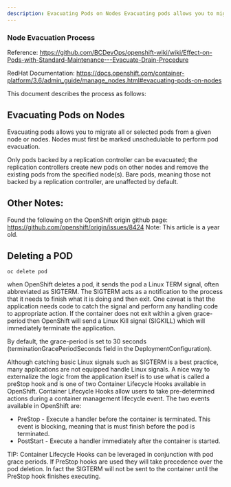 ```yaml
---
description: Evacuating Pods on Nodes Evacuating pods allows you to migrate all or selected pods from a given node or nodes.
---
```

### Node Evacuation Process

Reference:
https://github.com/BCDevOps/openshift-wiki/wiki/Effect-on-Pods-with-Standard-Maintenance---Evacuate-Drain-Procedure

RedHat Documentation:
https://docs.openshift.com/container-platform/3.6/admin_guide/manage_nodes.html#evacuating-pods-on-nodes

This document describes the process as follows:

## Evacuating Pods on Nodes
Evacuating pods allows you to migrate all or selected pods from a given node or nodes. Nodes must first be marked unschedulable to perform pod evacuation.

Only pods backed by a replication controller can be evacuated; the replication controllers create new pods on other nodes and remove the existing pods from the specified node(s). Bare pods, meaning those not backed by a replication controller, are unaffected by default.

## Other Notes:
Found the following on the OpenShift origin github page:
https://github.com/openshift/origin/issues/8424
Note: This article is a year old.

## Deleting a POD

``` 
oc delete pod 
```
when OpenShift deletes a pod, it sends the pod a Linux TERM signal, often abbreviated as SIGTERM. The SIGTERM acts as a notification to the process that it needs to finish what it is doing and then exit. One caveat is that the application needs code to catch the signal and perform any handling code to appropriate action. If the container does not exit within a given grace-period then OpenShift will send a Linux Kill signal (SIGKILL) which will immediately terminate the application.

By default, the grace-period is set to 30 seconds (terminationGracePeriodSeconds field in the DeploymentConfiguration).

Although catching basic Linux signals such as SIGTERM is a best practice, many applications are not equipped handle Linux signals. A nice way to externalize the logic from the application itself is to use what is called a preStop hook and is one of two Container Lifecycle Hooks available in OpenShift. Container Lifecycle Hooks allow users to take pre-determined actions during a container management lifecycle event. The two events available in OpenShift are:
* PreStop - Execute a handler before the container is terminated. This event is blocking, meaning that is must finish before the pod is terminated.
* PostStart - Execute a handler immediately after the container is started.
  
TIP:
Container Lifecycle Hooks can be leveraged in conjunction with pod grace periods. If PreStop hooks are used they will take precedence over the pod deletion. In fact the SIGTERM will not be sent to the container until the PreStop hook finishes executing.


